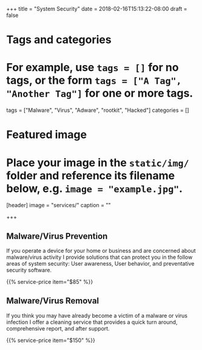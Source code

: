 +++
title = "System Security"
date = 2018-02-16T15:13:22-08:00
draft = false

# Tags and categories
# For example, use `tags = []` for no tags, or the form `tags = ["A Tag", "Another Tag"]` for one or more tags.
tags = ["Malware", "Virus", "Adware", "rootkit", "Hacked"]
categories = []

# Featured image
# Place your image in the `static/img/` folder and reference its filename below, e.g. `image = "example.jpg"`.
[header]
image = "services/"
caption = ""

+++
## Malware/Virus Prevention

If you operate a device for your home or business and are concerned about malware/virus activity I provide solutions that can protect you in the follow areas of system security: User awareness, User behavior, and preventative security software.

{{% service-price item="$85" %}}

## Malware/Virus Removal

If you think you may have already become a victim of a malware or virus infection I offer a cleaning service that provides a quick turn around, comprehensive report, and after support.

{{% service-price item="$150" %}}